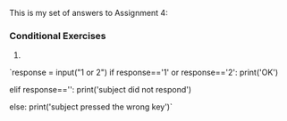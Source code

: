 This is my set of answers to Assignment 4:

### Conditional Exercises

1.

`response = input("1 or 2")
if response=='1' or response=='2':
    print('OK')

elif response=='':
    print('subject did not respond')

else:
    print('subject pressed the wrong key')`

